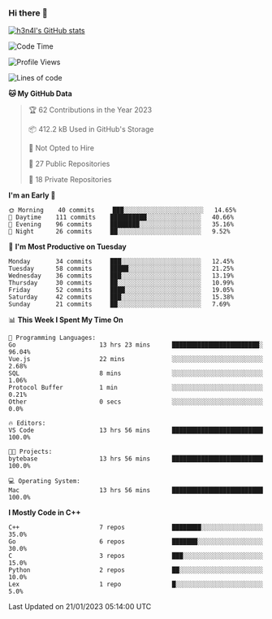 ### Hi there 👋

[![h3n4l's GitHub stats](https://github-readme-stats.vercel.app/api?username=h3n4l&count_private=true&show_icons=true&theme=radical)](https://github.com/h3n4l/github-readme-stats)

<!--START_SECTION:waka-->
![Code Time](http://img.shields.io/badge/Code%20Time-898%20hrs%2056%20mins-blue)

![Profile Views](http://img.shields.io/badge/Profile%20Views-0-blue)

![Lines of code](https://img.shields.io/badge/From%20Hello%20World%20I%27ve%20Written-44%20Thousand%20lines%20of%20code-blue)

**🐱 My GitHub Data** 

> 🏆 62 Contributions in the Year 2023
 > 
> 📦 412.2 kB Used in GitHub's Storage 
 > 
> 🚫 Not Opted to Hire
 > 
> 📜 27 Public Repositories 
 > 
> 🔑 18 Private Repositories  
 > 
**I'm an Early 🐤** 

```text
🌞 Morning    40 commits     ███░░░░░░░░░░░░░░░░░░░░░░   14.65% 
🌆 Daytime    111 commits    ██████████░░░░░░░░░░░░░░░   40.66% 
🌃 Evening    96 commits     ████████░░░░░░░░░░░░░░░░░   35.16% 
🌙 Night      26 commits     ██░░░░░░░░░░░░░░░░░░░░░░░   9.52%

```
📅 **I'm Most Productive on Tuesday** 

```text
Monday       34 commits     ███░░░░░░░░░░░░░░░░░░░░░░   12.45% 
Tuesday      58 commits     █████░░░░░░░░░░░░░░░░░░░░   21.25% 
Wednesday    36 commits     ███░░░░░░░░░░░░░░░░░░░░░░   13.19% 
Thursday     30 commits     ██░░░░░░░░░░░░░░░░░░░░░░░   10.99% 
Friday       52 commits     ████░░░░░░░░░░░░░░░░░░░░░   19.05% 
Saturday     42 commits     ███░░░░░░░░░░░░░░░░░░░░░░   15.38% 
Sunday       21 commits     ██░░░░░░░░░░░░░░░░░░░░░░░   7.69%

```


📊 **This Week I Spent My Time On** 

```text
💬 Programming Languages: 
Go                       13 hrs 23 mins      ████████████████████████░   96.04% 
Vue.js                   22 mins             ░░░░░░░░░░░░░░░░░░░░░░░░░   2.68% 
SQL                      8 mins              ░░░░░░░░░░░░░░░░░░░░░░░░░   1.06% 
Protocol Buffer          1 min               ░░░░░░░░░░░░░░░░░░░░░░░░░   0.21% 
Other                    0 secs              ░░░░░░░░░░░░░░░░░░░░░░░░░   0.0%

🔥 Editors: 
VS Code                  13 hrs 56 mins      █████████████████████████   100.0%

🐱‍💻 Projects: 
bytebase                 13 hrs 56 mins      █████████████████████████   100.0%

💻 Operating System: 
Mac                      13 hrs 56 mins      █████████████████████████   100.0%

```

**I Mostly Code in C++** 

```text
C++                      7 repos             ████████░░░░░░░░░░░░░░░░░   35.0% 
Go                       6 repos             ███████░░░░░░░░░░░░░░░░░░   30.0% 
C                        3 repos             ███░░░░░░░░░░░░░░░░░░░░░░   15.0% 
Python                   2 repos             ██░░░░░░░░░░░░░░░░░░░░░░░   10.0% 
Lex                      1 repo              █░░░░░░░░░░░░░░░░░░░░░░░░   5.0%

```



 Last Updated on 21/01/2023 05:14:00 UTC
<!--END_SECTION:waka-->

